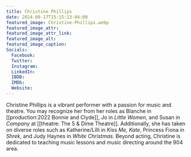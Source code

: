 ```yaml
---
title: Christine Phillips
date: 2024-09-17T15:15:13-04:00
featured_image: Christine-Phillips.webp
featured_image_attr: 
featured_image_attr_link: 
featured_image_alt: 
featured_image_caption: 
Socials:
  Facebook: 
  Twitter: 
  Instagram: 
  LinkedIn: 
  IBDB: 
  IMDb:
  Website: 
---
```

Christine Phillips is a vibrant performer with a passion for music and theatre. You may recognize her from her roles as Blanche in [[production:2022 Bonnie and Clyde]], Jo in *Little Women*, and Susan in *Company* at [[theatre: The 5 & Dime Theatre]]. Additionally, she has taken on diverse roles such as Katherine/Lilli in *Kiss Me, Kate*, Princess Fiona in *Shrek*, and Judy Haynes in *White Christmas*. Beyond acting, Christine is dedicated to teaching music lessons and music directing around the 904 area.